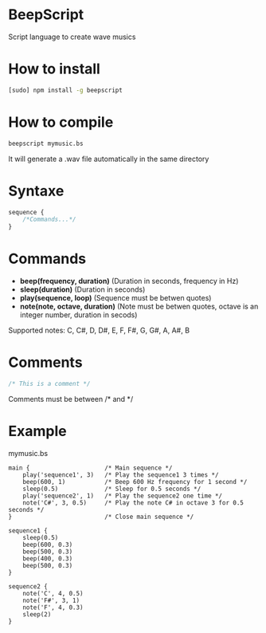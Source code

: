 # BeepScript

Script language to create wave musics

# How to install

```sh
[sudo] npm install -g beepscript
```

# How to compile
```sh
beepscript mymusic.bs
```
It will generate a .wav file automatically in the same directory

# Syntaxe
```javascript
sequence {
    /*Commands...*/
}
```
# Commands
- **beep(frequency, duration)** (Duration in seconds, frequency in Hz)
- **sleep(duration)** (Duration in seconds)
- **play(sequence, loop)** (Sequence must be betwen quotes)
- **note(note, octave, duration)** (Note must be betwen quotes, octave is an integer number, duration in secods)

 Supported notes: C, C#, D, D#, E, F, F#, G, G#, A, A#, B

# Comments
```javascript
/* This is a comment */
```
Comments must be between /* and */

# Example

mymusic.bs
```
main {                     /* Main sequence */
    play('sequence1', 3)   /* Play the sequence1 3 times */
    beep(600, 1)           /* Beep 600 Hz frequency for 1 second */
    sleep(0.5)             /* Sleep for 0.5 seconds */
    play('sequence2', 1)   /* Play the sequence2 one time */
    note('C#', 3, 0.5)     /* Play the note C# in octave 3 for 0.5 seconds */
}                          /* Close main sequence */

sequence1 {
    sleep(0.5)
    beep(600, 0.3)
    beep(500, 0.3)
    beep(400, 0.3)
    beep(500, 0.3)
}

sequence2 {
    note('C', 4, 0.5)
    note('F#', 3, 1)
    note('F', 4, 0.3)
    sleep(2) 
}
```
